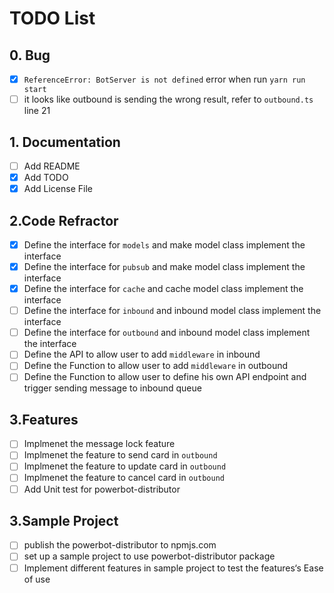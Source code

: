 # TODO List

## 0. Bug

- [x] `ReferenceError: BotServer is not defined` error when run `yarn run start`
- [ ] it looks like outbound is sending the wrong result, refer to `outbound.ts` line 21

## 1. Documentation

- [ ] Add README
- [x] Add TODO
- [x] Add License File

## 2.Code Refractor

- [x] Define the interface for `models` and make model class implement the interface
- [x] Define the interface for `pubsub` and make model class implement the interface
- [x] Define the interface for `cache` and cache model class implement the interface
- [ ] Define the interface for `inbound` and inbound model class implement the interface
- [ ] Define the interface for `outbound` and inbound model class implement the interface
- [ ] Define the API to allow user to add `middleware` in inbound
- [ ] Define the Function to allow user to add `middleware` in outbound
- [ ] Define the Function to allow user to define his own API endpoint and trigger sending message to inbound queue

## 3.Features

- [ ] Implmenet the message lock feature
- [ ] Implmenet the feature to send card in `outbound`
- [ ] Implmenet the feature to update card in `outbound`
- [ ] Implmenet the feature to cancel card in `outbound`
- [ ] Add Unit test for powerbot-distributor

## 3.Sample Project

- [ ] publish the powerbot-distributor to npmjs.com
- [ ] set up a sample project to use powerbot-distributor package
- [ ] Implement different features in sample project to test the features‘s Ease of use
